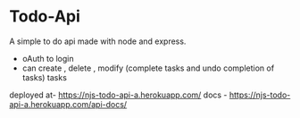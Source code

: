 # Todo-Api
A simple to do api made with node and express.

* oAuth to login
* can create , delete , modify (complete tasks and undo completion of tasks) tasks

deployed at- https://njs-todo-api-a.herokuapp.com/
docs - https://njs-todo-api-a.herokuapp.com/api-docs/
